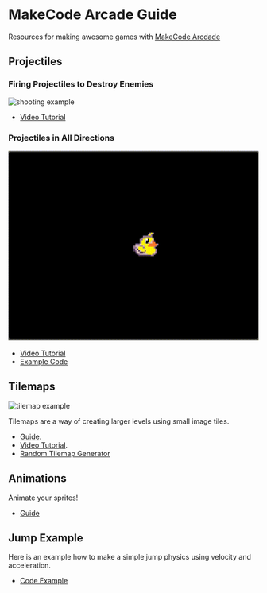 # MakeCode Arcade Guide
Resources for making awesome games with [MakeCode Arcdade](https://arcade.makecode.com/)

## Projectiles
### Firing Projectiles to Destroy Enemies
![shooting example](imgs/projectiles.gif)
- [Video Tutorial](https://youtu.be/8U64KW0Brz0)

### Projectiles in All Directions
![shooting example](imgs/moveshoot.gif)
- [Video Tutorial](https://www.youtube.com/watch?v=uKa__AExuao&t=762s)
- [Example Code](https://arcade.makecode.com/S97473-84006-57536-03114)

## Tilemaps
![tilemap example](imgs/tilemap.gif)

Tilemaps are a way of creating larger levels using small image tiles. 
- [Guide](https://arcade.makecode.com/courses/csintro2/tilemap/intro). 
- [Video Tutorial](https://www.youtube.com/watch?v=_CLXzIrAGbk).
- [Random Tilemap Generator](https://arcade.makecode.com/S62817-26561-79871-75038)
 
## Animations
Animate your sprites!
- [Guide](https://learn.adafruit.com/makecode-arcade-pixel-animation/create-sprite-animation-in-makecade)

## Jump Example
Here is an example how to make a simple jump physics using velocity and acceleration.
- [Code Example](https://arcade.makecode.com/S81924-85073-02151-45494)
